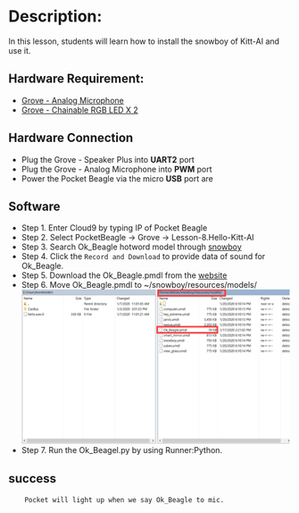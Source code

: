 # Description:

In this lesson, students will learn how to install the snowboy of Kitt-AI and use it.

## Hardware Requirement:

- [Grove - Analog Microphone](http://wiki.seeedstudio.com/Grove-Speaker/)
- [Grove - Chainable RGB LED X 2](http://wiki.seeedstudio.com/Grove-Chainable_RGB_LED/)

## Hardware Connection

- Plug the Grove - Speaker Plus into **UART2** port
- Plug the Grove - Analog Microphone into **PWM** port
- Power the Pocket Beagle via the micro **USB** port are 


## Software

- Step 1. Enter Cloud9 by typing IP of Pocket Beagle
- Step 2. Select PocketBeagle -> Grove -> Lesson-8.Hello-Kitt-AI
- Step 3. Search Ok_Beagle hotword model through [snowboy](https://snowboy.kitt.ai/dashboard)
- Step 4. Click the `Record and Download` to provide data of sound for Ok_Beagle.
- Step 5. Download the Ok_Beagle.pmdl from the [website](https://snowboy.kitt.ai/hotword/46889)
- Step 6. Move Ok_Beagle.pmdl to ~/snowboy/resources/models/
![](../img/Ok_Beagle.png)
- Step 7. Run the Ok_Beagel.py by using Runner:Python.

## success
        Pocket will light up when we say Ok_Beagle to mic.
